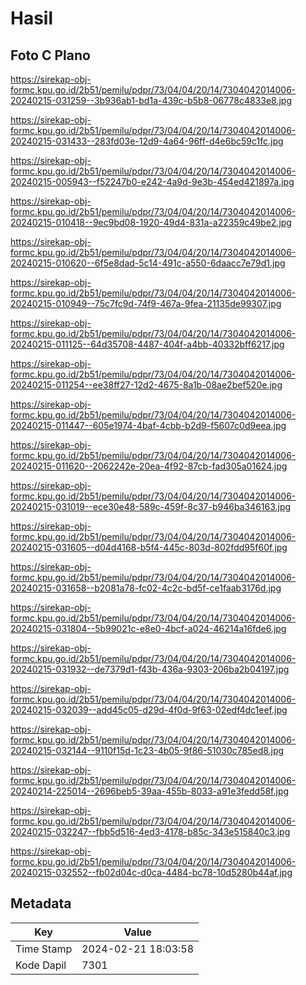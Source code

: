 # Hasil

## Foto C Plano

https://sirekap-obj-formc.kpu.go.id/2b51/pemilu/pdpr/73/04/04/20/14/7304042014006-20240215-031259--3b936ab1-bd1a-439c-b5b8-06778c4833e8.jpg

https://sirekap-obj-formc.kpu.go.id/2b51/pemilu/pdpr/73/04/04/20/14/7304042014006-20240215-031433--283fd03e-12d9-4a64-96ff-d4e6bc59c1fc.jpg

https://sirekap-obj-formc.kpu.go.id/2b51/pemilu/pdpr/73/04/04/20/14/7304042014006-20240215-005943--f52247b0-e242-4a9d-9e3b-454ed421897a.jpg

https://sirekap-obj-formc.kpu.go.id/2b51/pemilu/pdpr/73/04/04/20/14/7304042014006-20240215-010418--9ec9bd08-1920-49d4-831a-a22359c49be2.jpg

https://sirekap-obj-formc.kpu.go.id/2b51/pemilu/pdpr/73/04/04/20/14/7304042014006-20240215-010620--6f5e8dad-5c14-491c-a550-6daacc7e79d1.jpg

https://sirekap-obj-formc.kpu.go.id/2b51/pemilu/pdpr/73/04/04/20/14/7304042014006-20240215-010949--75c7fc9d-74f9-467a-9fea-21135de99307.jpg

https://sirekap-obj-formc.kpu.go.id/2b51/pemilu/pdpr/73/04/04/20/14/7304042014006-20240215-011125--64d35708-4487-404f-a4bb-40332bff6217.jpg

https://sirekap-obj-formc.kpu.go.id/2b51/pemilu/pdpr/73/04/04/20/14/7304042014006-20240215-011254--ee38ff27-12d2-4675-8a1b-08ae2bef520e.jpg

https://sirekap-obj-formc.kpu.go.id/2b51/pemilu/pdpr/73/04/04/20/14/7304042014006-20240215-011447--605e1974-4baf-4cbb-b2d9-f5607c0d9eea.jpg

https://sirekap-obj-formc.kpu.go.id/2b51/pemilu/pdpr/73/04/04/20/14/7304042014006-20240215-011620--2062242e-20ea-4f92-87cb-fad305a01624.jpg

https://sirekap-obj-formc.kpu.go.id/2b51/pemilu/pdpr/73/04/04/20/14/7304042014006-20240215-031019--ece30e48-589c-459f-8c37-b946ba346163.jpg

https://sirekap-obj-formc.kpu.go.id/2b51/pemilu/pdpr/73/04/04/20/14/7304042014006-20240215-031605--d04d4168-b5f4-445c-803d-802fdd95f60f.jpg

https://sirekap-obj-formc.kpu.go.id/2b51/pemilu/pdpr/73/04/04/20/14/7304042014006-20240215-031658--b2081a78-fc02-4c2c-bd5f-ce1faab3176d.jpg

https://sirekap-obj-formc.kpu.go.id/2b51/pemilu/pdpr/73/04/04/20/14/7304042014006-20240215-031804--5b99021c-e8e0-4bcf-a024-46214a16fde6.jpg

https://sirekap-obj-formc.kpu.go.id/2b51/pemilu/pdpr/73/04/04/20/14/7304042014006-20240215-031932--de7379d1-f43b-436a-9303-206ba2b04197.jpg

https://sirekap-obj-formc.kpu.go.id/2b51/pemilu/pdpr/73/04/04/20/14/7304042014006-20240215-032039--add45c05-d29d-4f0d-9f63-02edf4dc1eef.jpg

https://sirekap-obj-formc.kpu.go.id/2b51/pemilu/pdpr/73/04/04/20/14/7304042014006-20240215-032144--9110f15d-1c23-4b05-9f86-51030c785ed8.jpg

https://sirekap-obj-formc.kpu.go.id/2b51/pemilu/pdpr/73/04/04/20/14/7304042014006-20240214-225014--2696beb5-39aa-455b-8033-a91e3fedd58f.jpg

https://sirekap-obj-formc.kpu.go.id/2b51/pemilu/pdpr/73/04/04/20/14/7304042014006-20240215-032247--fbb5d516-4ed3-4178-b85c-343e515840c3.jpg

https://sirekap-obj-formc.kpu.go.id/2b51/pemilu/pdpr/73/04/04/20/14/7304042014006-20240215-032552--fb02d04c-d0ca-4484-bc78-10d5280b44af.jpg


## Metadata

| Key        | Value               |
| ---------- | ------------------- |
| Time Stamp | 2024-02-21 18:03:58 |
| Kode Dapil | 7301                |



